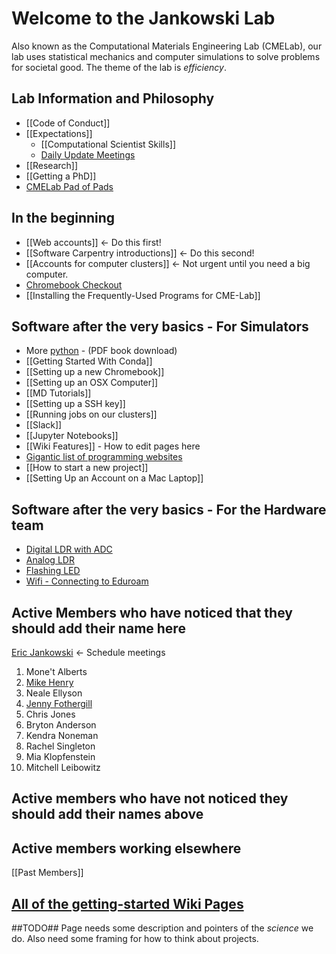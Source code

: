 # Welcome to the Jankowski Lab #
Also known as the Computational Materials Engineering Lab (CMELab), our lab uses statistical mechanics and computer simulations to solve problems for societal good. The theme of the lab is *efficiency*.

## Lab Information and Philosophy ##
* [[Code of Conduct]] 
* [[Expectations]]
    * [[Computational Scientist Skills]]
    * [Daily Update Meetings](https://etherpad.boisestate.edu/p/cme-1)
* [[Research]]
* [[Getting a PhD]]
* [CMELab Pad of Pads](https://etherpad.boisestate.edu/p/cmelab-pad-of-pads)

## In the beginning ##
* [[Web accounts]]  <- Do this first!
* [[Software Carpentry introductions]]  <- Do this second!
* [[Accounts for computer clusters]] <- Not urgent until you need a big computer.
* [Chromebook Checkout](https://docs.google.com/spreadsheets/d/1q09wjk9HKtRtBNhU_heKF84a3awLpIyzw9q8gPIXRqA/edit?usp=sharing)
* [[Installing the Frequently-Used Programs for CME-Lab]]

## Software after the very basics - For Simulators ##
* More [python](http://bit.ly/2tBTW7W) - (PDF book download)
* [[Getting Started With Conda]]
* [[Setting up a new Chromebook]]
* [[Setting up an OSX Computer]]
* [[MD Tutorials]]
* [[Setting up a SSH key]]
* [[Running jobs on our clusters]]
* [[Slack]]
* [[Jupyter Notebooks]]
* [[Wiki Features]] - How to edit pages here
* [Gigantic list of programming websites](https://github.com/sdmg15/Best-websites-a-programmer-should-visit)
* [[How to start a new project]]
* [[Setting Up an Account on a Mac Laptop]]

## Software after the very basics - For the Hardware team ##

* [Digital LDR with ADC](https://bitbucket.org/cmelab/raspberry-pi/wiki/Digital%20LDR%20with%20ADC%20Setup)
* [Analog LDR](https://bitbucket.org/cmelab/raspberry-pi/wiki/Analog%20LDR)
* [Flashing LED](https://bitbucket.org/cmelab/raspberry-pi/wiki/Flashing%20LED)
* [Wifi - Connecting to Eduroam](https://bitbucket.org/cmelab/raspberry-pi/wiki/WiFi%20-%20Connecting%20to%20Eduroam)

## Active Members who have noticed that they should add their name here ##
[Eric Jankowski](https://github.com/cmelab/getting-started/blob/master/wiki/Prof.%20Jankowski) <- Schedule meetings

1. Mone't Alberts 
1. [Mike Henry](https://henrymike.com)
1. Neale Ellyson
1. [Jenny Fothergill](https://github.com/jennyfothergill)
1. Chris Jones
1. Bryton Anderson
1. Kendra Noneman 
1. Rachel Singleton
1. Mia Klopfenstein
1. Mitchell Leibowitz


## Active members who have not noticed they should add their names above ##

## Active members working elsewhere ##

[[Past Members]]

## [All of the getting-started Wiki Pages](https://bitbucket.org/cmelab/getting-started/wiki/browse/) ##

##TODO##
Page needs some description and pointers of the *science* we do. Also need some framing for how to think about projects.
